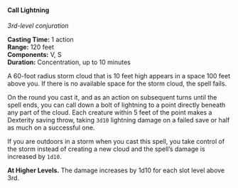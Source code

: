 #### Call Lightning
<!-- TODO Check and tag this spell -->
<!-- markdownlint-disable-next-line no-emphasis-as-heading -->
_3rd-level conjuration_

**Casting Time:** 1 action \
**Range:** 120 feet \
**Components:** V, S \
**Duration:** Concentration, up to 10 minutes

A 60-foot radius storm cloud that is 10 feet high appears in a space 100 feet above you.
If there is no available space for the storm cloud, the spell fails.

On the round you cast it, and as an action on subsequent turns until the spell ends, you can call down a bolt of lightning to a point directly beneath any part of the cloud.
Each creature within 5 feet of the point makes a Dexterity saving throw, taking `3d10` lightning damage on a failed save or half as much on a successful one.

If you are outdoors in a storm when you cast this spell, you take control of the storm instead of creating a new cloud and the spell’s damage is increased by `1d10`.

**At Higher Levels.**
The damage increases by 1d10 for each slot level above 3rd.
